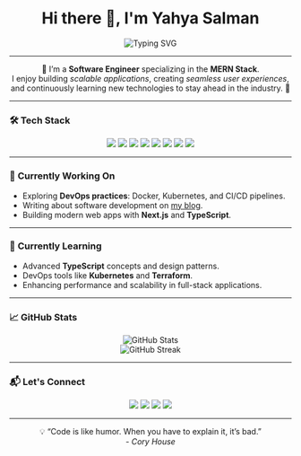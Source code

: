 <h1 align="center">Hi there 👋, I'm Yahya Salman</h1>
<p align="center">
  <img src="https://readme-typing-svg.herokuapp.com?font=Fira+Code&size=22&pause=1000&color=6B39D6&center=true&vCenter=true&width=440&lines=Software+Engineer;MERN+Stack+Developer;Passionate+about+Clean+Code;Exploring+DevOps" alt="Typing SVG" />
</p>

---

<p align="center">
  🌟 I’m a <strong>Software Engineer</strong> specializing in the <strong>MERN Stack</strong>. <br>
  I enjoy building <em>scalable applications</em>, creating <em>seamless user experiences</em>, <br>
  and continuously learning new technologies to stay ahead in the industry. 🚀
</p>

---

### 🛠️ **Tech Stack**

<div align="center">
  <img src="https://img.shields.io/badge/React-61DAFB?style=for-the-badge&logo=react&logoColor=white" />
  <img src="https://img.shields.io/badge/Node.js-339933?style=for-the-badge&logo=node.js&logoColor=white" />
  <img src="https://img.shields.io/badge/Express.js-000000?style=for-the-badge&logo=express&logoColor=white" />
  <img src="https://img.shields.io/badge/MongoDB-47A248?style=for-the-badge&logo=mongodb&logoColor=white" />
  <img src="https://img.shields.io/badge/Next.js-000000?style=for-the-badge&logo=next.js&logoColor=white" />
  <img src="https://img.shields.io/badge/Tailwind_CSS-38B2AC?style=for-the-badge&logo=tailwind-css&logoColor=white" />
  <img src="https://img.shields.io/badge/TypeScript-3178C6?style=for-the-badge&logo=typescript&logoColor=white" />
  <img src="https://img.shields.io/badge/Docker-2496ED?style=for-the-badge&logo=docker&logoColor=white" />
</div>

---

### 🚀 **Currently Working On**
- Exploring **DevOps practices**: Docker, Kubernetes, and CI/CD pipelines.
- Writing about software development on [my blog](#).
- Building modern web apps with **Next.js** and **TypeScript**.

---

### 🌱 **Currently Learning**
- Advanced **TypeScript** concepts and design patterns.
- DevOps tools like **Kubernetes** and **Terraform**.
- Enhancing performance and scalability in full-stack applications.

---

### 📈 **GitHub Stats**

<p align="center">
  <img src="https://github-readme-stats.vercel.app/api?username=Yahya305&show_icons=true&theme=radical" alt="GitHub Stats" />
  <br />
  <img src="https://github-readme-streak-stats.herokuapp.com?user=Yahya305&theme=radical" alt="GitHub Streak" />
</p>

---

### 📬 **Let's Connect**

<div align="center">
  <a href="https://github.com/yourusername"><img src="https://img.shields.io/badge/GitHub-181717?style=for-the-badge&logo=github&logoColor=white" /></a>
  <a href="https://www.linkedin.com/in/yahya-salman-37aa29263/"><img src="https://img.shields.io/badge/LinkedIn-0A66C2?style=for-the-badge&logo=linkedin&logoColor=white" /></a>
  <a href="https://twitter.com/yourusername"><img src="https://img.shields.io/badge/Twitter-1DA1F2?style=for-the-badge&logo=twitter&logoColor=white" /></a>
  <a href="https://yourblog.com"><img src="https://img.shields.io/badge/Blog-FF5722?style=for-the-badge&logo=blogger&logoColor=white" /></a>
</div>

---

<p align="center">
  💡 “Code is like humor. When you have to explain it, it’s bad.” <br><em>- Cory House</em>
</p>
